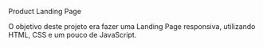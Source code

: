Product Landing Page

O objetivo deste projeto era fazer uma Landing Page responsiva, utilizando HTML, CSS e um pouco de JavaScript.
